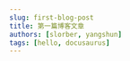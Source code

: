 ```yaml
---
slug: first-blog-post
title: 第一篇博客文章
authors: [slorber, yangshun]
tags: [hello, docusaurus]
---
```


<!-- truncate -->